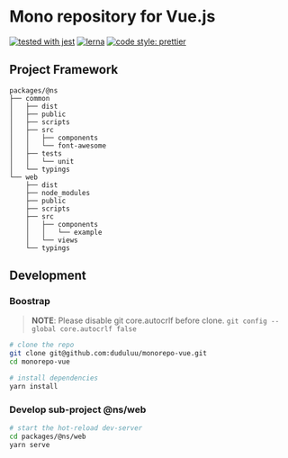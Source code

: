 # Mono repository for Vue.js

[![tested with jest](https://img.shields.io/badge/tested_with-jest-99424f.svg?style=flat-square)](https://github.com/facebook/jest)
[![lerna](https://img.shields.io/badge/maintained%20with-lerna-cc00ff.svg?style=flat-square)](https://lernajs.io/)
[![code style: prettier](https://img.shields.io/badge/code_style-prettier-ff69b4.svg?style=flat-square)](https://github.com/prettier/prettier)

## Project Framework

```
packages/@ns
├── common
│   ├── dist
│   ├── public
│   ├── scripts
│   ├── src
│   │   ├── components
│   │   └── font-awesome
│   ├── tests
│   │   └── unit
│   └── typings
└── web
    ├── dist
    ├── node_modules
    ├── public
    ├── scripts
    ├── src
    │   ├── components
    │   │   └── example
    │   └── views
    └── typings
```

## Development

### Boostrap

> **NOTE**: Please disable git core.autocrlf before clone. `git config --global core.autocrlf false`

```bash
# clone the repo
git clone git@github.com:duduluu/monorepo-vue.git
cd monorepo-vue

# install dependencies
yarn install
```

### Develop sub-project @ns/web

```bash
# start the hot-reload dev-server
cd packages/@ns/web
yarn serve
```
